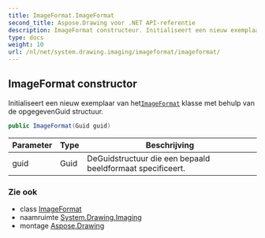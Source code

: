```yaml
---
title: ImageFormat.ImageFormat
second_title: Aspose.Drawing voor .NET API-referentie
description: ImageFormat constructeur. Initialiseert een nieuw exemplaar van hetImageFormat klasse met behulp van de opgegevenGuid structuur.
type: docs
weight: 10
url: /nl/net/system.drawing.imaging/imageformat/imageformat/
---
```

## ImageFormat constructor

Initialiseert een nieuw exemplaar van het[`ImageFormat`](../) klasse met behulp van de opgegevenGuid structuur.

```csharp
public ImageFormat(Guid guid)
```

| Parameter | Type | Beschrijving |
| --- | --- | --- |
| guid | Guid | DeGuidstructuur die een bepaald beeldformaat specificeert. |

### Zie ook

* class [ImageFormat](../)
* naamruimte [System.Drawing.Imaging](../../imageformat/)
* montage [Aspose.Drawing](../../../)


